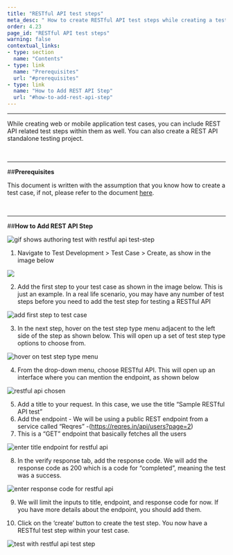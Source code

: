 ```yaml
---
title: "RESTful API test steps"
meta_desc: " How to create RESTful API test steps while creating a test case in Testsigma"
order: 4.23
page_id: "RESTful API test steps"
warning: false
contextual_links:
- type: section
  name: "Contents"
- type: link
  name: "Prerequisites"
  url: "#prerequisites"
- type: link
  name: "How to Add REST API Step"
  url: "#how-to-add-rest-api-step"
---
```


---

While creating web or mobile application test cases, you can include REST API related test steps within them as well. You can also create a REST API standalone testing project.

&emsp;

---
##**Prerequisites**

This document is written with the assumption that you know how to create a test case, if not, please refer to the document [here](https://testsigma.com/docs/test-cases/manage/add-edit-delete/).

&emsp;

---
##**How to Add REST API Step**

![gif shows authoring test with restful api test-step](https://docs.testsigma.com/images/rest-api/gif-shows-authoring-test-with-restful-api-test-step.gif)

 1. Navigate to Test Development > Test Case > Create, as show in the image below

![](https://docs.testsigma.com/images/step-group/navigate-to-test-case.png)

 2. Add the first step to your test case as shown in the image below. This is just an example. In a real life scenario, you may have any number of test steps before you need to add the test step for testing a RESTful API

![add first step to test case](https://docs.testsigma.com/images/rest-api/add-first-step-to-test-case.png)

 3. In the next step, hover on the test step type menu adjacent to the left side of the step as shown below. This will open up a set of test step type options to choose from.

![ hover on test step type menu](https://docs.testsigma.com/images/rest-api/hover-on-test-step-type-menu.png)

 4. From the drop-down menu, choose RESTful API. This will open up an interface where you can mention the endpoint, as shown below

![restful api chosen](https://docs.testsigma.com/images/rest-api/restful-api-chosen.png)

 5.  Add a title to your request. In this case, we use the title “Sample RESTful API test”
 6. Add the endpoint - We will be using a public REST endpoint from a service called “Reqres” -(https://reqres.in/api/users?page=2) 
 7. This is a “GET” endpoint that basically fetches all the users

![enter title endpoint for restful api](https://docs.testsigma.com/images/rest-api/enter-title-endpoint-for-restful-api.png)

 8. In the verify response tab, add the response code. We will add the response code as 200 which is a code for “completed”, meaning the test was a success.

![enter response code for restful api](https://docs.testsigma.com/images/rest-api/enter-response-code-for-restful-api.png)

 9. We will limit the inputs to title, endpoint, and response code for now. If you have more details about the endpoint, you should add them.

 10. Click on the ‘create’ button to create the test step. You now have a RESTful test step within your test case.

![test with restful api test step](https://docs.testsigma.com/images/rest-api/test-with-restful-api-test-step.png)



